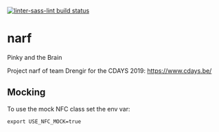 [![linter-sass-lint build status](https://img.shields.io/docker/cloud/build/drengir/narf.svg)](https://hub.docker.com/r/drengir/narf/)

# narf
Pinky and the Brain

Project narf of team Drengir for the CDAYS 2019: <https://www.cdays.be/>

## Mocking

To use the mock NFC class set the env var:

```
export USE_NFC_MOCK=true
```
